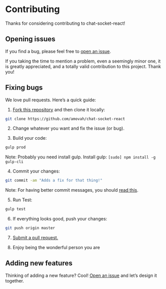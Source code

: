 # Contributing

Thanks for considering contributing to chat-socket-react!

## Opening issues

If you find a bug, please feel free to [open an issue](https://github.com/amovah/chat-socket-react/issues).

If you taking the time to mention a problem, even a seemingly minor one, it is greatly appreciated, and a totally valid contribution to this project. Thank you!

## Fixing bugs

We love pull requests. Here’s a quick guide:

1. [Fork this repository](https://github.com/amovah/chat-socket-react/fork) and then clone it locally:

  ```bash
  git clone https://github.com/amovah/chat-socket-react
  ```

2. Change whatever you want and fix the issue (or bug).

3. Build your code:

  ```bash
  gulp prod
  ```

  Note: Probably you need install gulp. Install gulp: `[sudo] npm install -g gulp-cli`

4. Commit your changes:

  ```bash
  git commit -am "Adds a fix for that thing!"
  ```

  Note: For having better commit messages, you should [read this](https://github.com/angular/angular.js/blob/master/CONTRIBUTING.md#commit).

5. Run Test:

  ```bash
  gulp test
  ```

6. If everything looks good, push your changes:

  ```bash
  git push origin master
  ```

7. [Submit a pull request.](https://help.github.com/articles/creating-a-pull-request)

8. Enjoy being the wonderful person you are

## Adding new features

Thinking of adding a new feature? Cool! [Open an issue](https://github.com/amovah/chat-socket-react/issues) and let’s design it together.
